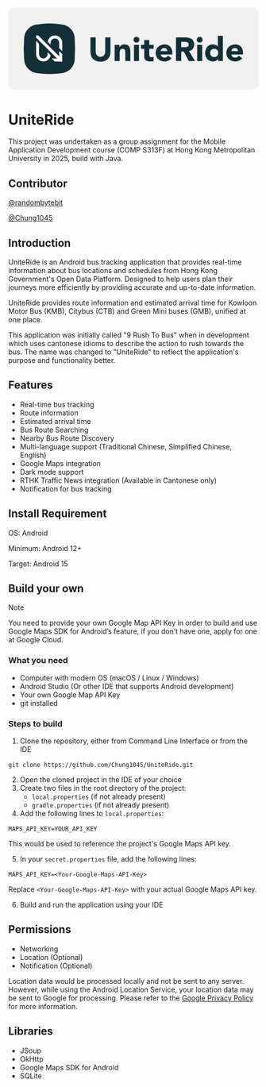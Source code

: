 ![App Logo](markdown-resource/Logo.svg)

# UniteRide

This project was undertaken as a group assignment for the Mobile Application Development course (COMP S313F) at Hong Kong Metropolitan University in 2025, build with Java.

## Contributor
[@randombytebit](https://github.com/randombytebit)

[@Chung1045](https://github.com/Chung1045)

## Introduction
UniteRide is an Android bus tracking application that provides real-time information about bus locations and schedules from Hong Kong Government's Open Data Platform. Designed to help users plan their journeys more efficiently by providing accurate and up-to-date information.

UniteRide provides route information and estimated arrival time for Kowloon Motor Bus (KMB), Citybus (CTB) and Green Mini buses (GMB), unified at one place.

This application was initially called "9 Rush To Bus" when in development which uses cantonese idioms to describe the action to rush towards the bus. The name was changed to "UniteRide" to reflect the application's purpose and functionality better.

## Features
- Real-time bus tracking
- Route information
- Estimated arrival time
- Bus Route Searching
- Nearby Bus Route Discovery
- Multi-language support (Traditional Chinese, Simplified Chinese, English)
- Google Maps integration
- Dark mode support
- RTHK Traffic News integration (Available in Cantonese only)
- Notification for bus tracking

## Install Requirement
OS: Android

Minimum: Android 12+

Target: Android 15

## Build your own
> [!NOTE]
> You need to provide your own Google Map API Key in order to build and use Google Maps SDK for Android’s feature, if you don’t have one, apply for one at Google Cloud.

### What you need
- Computer with modern OS (macOS / Linux / Windows)
- Android Studio (Or other IDE that supports Android development)
- Your own Google Map API Key
- git installed

### Steps to build
1. Clone the repository, either from Command Line Interface or from the IDE
```
git clone https://github.com/Chung1045/UniteRide.git
```
2. Open the cloned project in the IDE of your choice
3. Create two files in the root directory of the project:
   - `local.properties` (if not already present)
   - `gradle.properties` (if not already present)
4. Add the following lines to `local.properties`:
```
MAPS_API_KEY=YOUR_API_KEY
```
This would be used to reference the project's Google Maps API key.

5. In your `secret.properties` file, add the following lines:
```
MAPS_API_KEY=<Your-Google-Maps-API-Key>
```
Replace `<Your-Google-Maps-API-Key>` with your actual Google Maps API key.

6. Build and run the application using your IDE

## Permissions
- Networking
- Location (Optional)
- Notification (Optional)

Location data would be processed locally and not be sent to any server. However, while using the Android Location Service, your location data may be sent to Google for processing. Please refer to the [Google Privacy Policy](https://policies.google.com/privacy) for more information.

## Libraries
- JSoup
- OkHttp
- Google Maps SDK for Android
- SQLite

